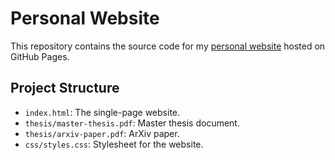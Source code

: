 # Personal Website

This repository contains the source code for my [personal website](https://golldavid.github.io/personal-website/) hosted on GitHub Pages.

## Project Structure

- `index.html`: The single-page website.
- `thesis/master-thesis.pdf`: Master thesis document.
- `thesis/arxiv-paper.pdf`: ArXiv paper.
- `css/styles.css`: Stylesheet for the website.

